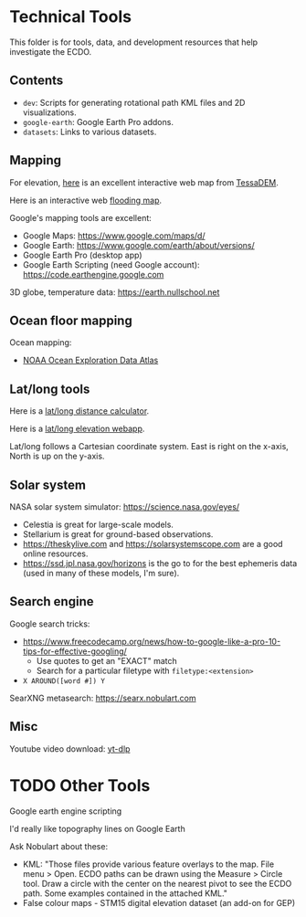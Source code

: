# Technical Tools

This folder is for tools, data, and development resources that help investigate the ECDO.

## Contents

- `dev`: Scripts for generating rotational path KML files and 2D visualizations.
- `google-earth`: Google Earth Pro addons.
- `datasets`: Links to various datasets.

## Mapping

For elevation, [here](https://en-gb.topographic-map.com/map/?center=14.43468%2C0.17578&popup=68.02073%2C175.78125) is an excellent interactive web map from [TessaDEM](https://tessadem.com/). 

Here is an interactive web [flooding map](https://floodmap.net).

Google's mapping tools are excellent:
- Google Maps: https://www.google.com/maps/d/
- Google Earth: https://www.google.com/earth/about/versions/
- Google Earth Pro (desktop app)
- Google Earth Scripting (need Google account): https://code.earthengine.google.com

3D globe, temperature data: https://earth.nullschool.net

## Ocean floor mapping

Ocean mapping:
- [NOAA Ocean Exploration Data Atlas](https://ncei.noaa.gov/maps/ocean-exploration-data-atlas)

## Lat/long tools

Here is a [lat/long distance calculator](https://latlongdata.com/distance-calculator).

Here is a [lat/long elevation webapp](https://latlongdata.com/elevation).

Lat/long follows a Cartesian coordinate system. East is right on the x-axis, North is up on the y-axis.

## Solar system

NASA solar system simulator: https://science.nasa.gov/eyes/

- Celestia is great for large-scale models.
- Stellarium is great for ground-based observations.
- https://theskylive.com and https://solarsystemscope.com are a good online resources.
- https://ssd.jpl.nasa.gov/horizons is the go to for the best ephemeris data (used in many of these models, I'm sure).

## Search engine

Google search tricks:
- https://www.freecodecamp.org/news/how-to-google-like-a-pro-10-tips-for-effective-googling/
	- Use quotes to get an "EXACT" match
	- Search for a particular filetype with `filetype:<extension>`
- `X AROUND([word #]) Y`

SearXNG metasearch: https://searx.nobulart.com

## Misc

Youtube video download: [yt-dlp](https://github.com/yt-dlp/yt-dlp)

# TODO Other Tools

Google earth engine scripting

I'd really like topography lines on Google Earth

Ask Nobulart about these:
- KML: "Those files provide various feature overlays to the map. File menu > Open. ECDO paths can be drawn using the Measure > Circle tool. Draw a circle with the center on the nearest pivot to see the ECDO path. Some examples contained in the attached KML."
- False colour maps - STM15 digital elevation dataset (an add-on for GEP)
